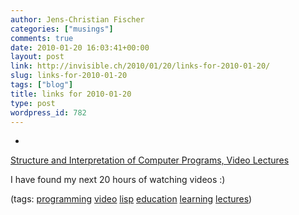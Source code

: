 ```yaml
---
author: Jens-Christian Fischer
categories: ["musings"]
comments: true
date: 2010-01-20 16:03:41+00:00
layout: post
link: http://invisible.ch/2010/01/20/links-for-2010-01-20/
slug: links-for-2010-01-20
tags: ["blog"]
title: links for 2010-01-20
type: post
wordpress_id: 782
---
```


  * 
                

[Structure and Interpretation of Computer Programs, Video Lectures](http://groups.csail.mit.edu/mac/classes/6.001/abelson-sussman-lectures/)


                

I have found my next 20 hours of watching videos :)


                

(tags: [programming](http://delicious.com/jaycee/programming) [video](http://delicious.com/jaycee/video) [lisp](http://delicious.com/jaycee/lisp) [education](http://delicious.com/jaycee/education) [learning](http://delicious.com/jaycee/learning) [lectures](http://delicious.com/jaycee/lectures))


            
